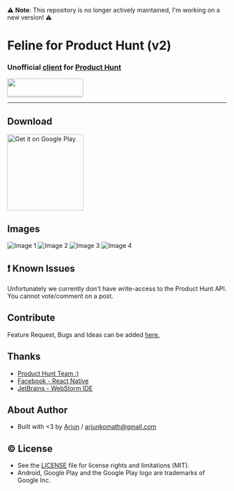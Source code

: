 ⚠️ **Note**: This repository is no longer actively maintained, I'm working on a new version! ⚠️

# Feline for Product Hunt (v2)
### Unofficial [client](https://play.google.com/store/apps/details?id=com.arjunkomath.product_hunt) for [Product Hunt](https://www.producthunt.com/)

<a href="https://www.buymeacoffee.com/arjunkomath"><img src="https://www.buymeacoffee.com/assets/img/custom_images/orange_img.png" style="height: 41px !important;width: 174px !important;box-shadow: 0px 3px 2px 0px rgba(190, 190, 190, 0.5) !important;-webkit-box-shadow: 0px 3px 2px 0px rgba(190, 190, 190, 0.5) !important;"  target="_blank"></a>

----------
## Download
<a href="https://play.google.com/store/apps/details?id=com.arjunkomath.product_hunt&utm_source=global_co&utm_medium=prtnr&utm_content=Mar2515&utm_campaign=PartBadge&pcampaignid=MKT-AC-global-none-all-co-pr-py-PartBadges-Oct1515-1"><img alt="Get it on Google Play" src="https://play.google.com/intl/en_us/badges/images/apps/en-play-badge.png" width="175" /></a>

## Images
![Image 1](https://lh3.googleusercontent.com/OpLWDaPqbC7EGECWacIMOLuJh5g4C0IQxjXeiQuUCYpXmq_2Vdqsca5p4N95MsJvnvY=h900)
![Image 2](https://lh3.googleusercontent.com/Q1vnSrC6f4lSto-VFep4ASgKCwmWCPJXNRoT7T9TKRGx1Blsrw3yv2qp5VcDya4UpQ=h900)
![Image 3](https://lh3.googleusercontent.com/ZaSlZv-FmwEf0FCyTwg6jJwMYOP0rRy4bC2KL1VgDshvmJP_dOJRqMSCUVWA13xx4g=h900)
![Image 4](https://lh3.googleusercontent.com/e3E4W-AAtL7p0bqMpXYlIpjWSxmR8dzGa8JJSnxHS-JddH7xRLyVUEugpQmptDDCgxA=h900)

## :exclamation: Known Issues
Unfortunately we currently don't have write-access to the Product Hunt API. You cannot vote/comment on a post.

## Contribute
Feature Request, Bugs and Ideas can be added [here.](https://github.com/arjunkomath/Feline-for-Product-Hunt/issues)

## Thanks
* [Product Hunt Team :)](https://www.producthunt.com/about)
* [Facebook - React Native](https://facebook.github.io/react-native/)
* [JetBrains - WebStorm IDE](https://www.jetbrains.com/)

## About Author
* Built with <3 by [Arjun](https://twitter.com/arjunz) / [arjunkomath@gmail.com](mailto:arjunkomath@gmail.com)

## :copyright: License
- See the [LICENSE](https://github.com/arjunkomath/Feline-for-Product-Hunt/blob/master/LICENSE) file for license rights and limitations (MIT).
- Android, Google Play and the Google Play logo are trademarks of Google Inc.
